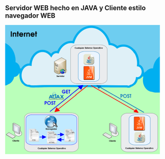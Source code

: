 
## Servidor WEB hecho en JAVA y Cliente estilo navegador WEB

<img src="https://raw.githubusercontent.com/RicardoValladares/Java/main/22%20y%2023%20-%20servidor%20y%20cliente%20web/22_servidor_WEB%2023_navegador_WEB.png" />
